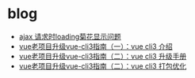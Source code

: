 # blog
- [ajax 请求时loading菊花显示问题](https://github.com/codeDebugTest/blog/blob/master/docs/ajaxLoading.md)
- [vue老项目升级vue-cli3指南（一）：vue cli3 介绍](https://github.com/codeDebugTest/blog/blob/master/docs/vue-cli3-introduce.md)
- [vue老项目升级vue-cli3指南（二）：vue cli3 升级手册](https://github.com/codeDebugTest/blog/blob/master/docs/vue-cli3-upgrade.md)
- [vue老项目升级vue-cli3指南（二）：vue cli3 打包优化](https://github.com/codeDebugTest/blog/blob/master/docs/vue-cli3-upgrade2.md)

